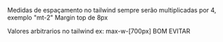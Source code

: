 Medidas de espaçamento no tailwind sempre serão multiplicadas por 4, exemplo "mt-2" Margin top de 8px

Valores arbitrarios no tailwind ex: max-w-[700px] BOM EVITAR